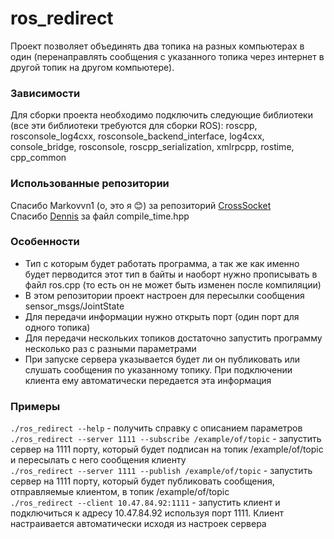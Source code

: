 # ros_redirect

Проект позволяет объединять два топика на разных компьютерах в один (перенаправлять сообщения с указанного топика через интернет в другой топик на другом компьютере).

### Зависимости
Для сборки проекта необходимо подключить следующие библиотеки (все эти библиотеки требуются для сборки ROS):
roscpp, rosconsole_log4cxx, rosconsole_backend_interface, log4cxx, console_bridge, rosconsole, roscpp_serialization, xmlrpcpp, rostime, cpp_common

### Использованные репозитории
Спасибо Markovvn1 (о, это я :blush:) за репозиторий [CrossSocket](https://github.com/Markovvn1/CrossSocket)   
Спасибо [Dennis](http://instructable.com/member/nqtronix) за файл compile_time.hpp

### Особенности
- Тип с которым будет работать программа, а так же как именно будет перводится этот тип в байты и наоборт нужно прописывать в файл ros.cpp (то есть он не может быть изменен после компиляции)
- В этом репозитории проект настроен для пересылки сообщения sensor_msgs/JointState
-  Для передачи информации нужно открыть порт (один порт для одного топика)
- Для передачи нескольких топиков достаточно запустить программу несколько раз с разными параметрами
- При запуске сервера указывается будет ли он публиковать или слушать сообщения по указанному топику. При подключении клиента ему автоматически передается эта информация

### Примеры
`./ros_redirect --help` - получить справку с описанием параметров  
`./ros_redirect --server 1111 --subscribe /example/of/topic` - запустить сервер на 1111 порту, который будет подписан на топик /example/of/topic и пересылать с него сообщения клиенту  
`./ros_redirect --server 1111 --publish /example/of/topic` - запустить сервер на 1111 порту, который будет публиковать сообщения, отправляемые клиентом, в топик /example/of/topic  
`./ros_redirect --client 10.47.84.92:1111` - запустить клиент и подключиться к адресу  10.47.84.92 используя порт 1111. Клиент настраивается автоматически исходя из настроек сервера